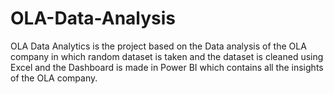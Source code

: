 # OLA-Data-Analysis
OLA Data Analytics is the project based on the Data analysis of the OLA company in which random dataset is taken and the dataset is cleaned using Excel and the Dashboard is made in Power BI which contains all the insights of the OLA company.
